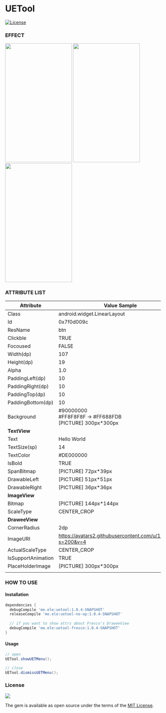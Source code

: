 UETool
======

[![License](https://img.shields.io/badge/license-MIT-000000.svg)](https://github.com/BigKeeper/big-keeper/blob/master/LICENSE)

### EFFECT

<div>
 <img width="216" height="384" src="https://github.elenet.me/waimai/UETool/blob/master/art/edit_attr.png"/>

<img width="216" height="384" src="https://github.elenet.me/waimai/UETool/blob/master/art/relative_position.png"/>

<img width="216" height="384" src="https://github.elenet.me/waimai/UETool/blob/master/art/show_gridding.png"/>
</div>


### ATTRIBUTE LIST

| Attribute | Value Sample | Editable |
| --- | --- | --- |
| Class | android.widget.LinearLayout |  |
| Id | 0x7f0d009c |  |
| ResName | btn |  |
| Clickble | TRUE |  |
| Focoused | FALSE |  |
| Width(dp) | 107 | YES |
| Height(dp) | 19 | YES |
| Alpha | 1.0 |  |
| PaddingLeft(dp) | 10 | YES |
| PaddingRight(dp) | 10 | YES |
| PaddingTop(dp) | 10 | YES |
| PaddingBottom(dp) | 10 | YES |
| Background | #90000000 <br/> #FF8F8F8F -> #FF688FDB <br/> [PICTURE] 300px*300px |  |
| **TextView** |  |  |
| Text | Hello World | YES |
| TextSize(sp) | 14 | YES |
| TextColor | #DE000000 | YES |
| IsBold | TRUE | YES |
| SpanBitmap | [PICTURE] 72px*39px | |
| DrawableLeft | [PICTURE] 51px*51px |  |
| DrawableRight | [PICTURE] 36px*36px |  |
| **ImageView** |  |  |
| Bitmap | [PICTURE] 144px*144px |  |
| ScaleType | CENTER_CROP |  |
| **DraweeView** |  |  |
| CornerRadius | 2dp |  |
| ImageURI | https://avatars2.githubusercontent.com/u/1201438?s=200&v=4 |  |
| ActualScaleType | CENTER_CROP |  |
| IsSupportAnimation | TRUE |  |
| PlaceHolderImage | [PICTURE] 300px*300px |  |
|  |  |  |


### HOW TO USE 

#### Installation

```gradle
dependencies {
  debugCompile 'me.ele:uetool:1.0.4-SNAPSHOT'
  releaseCompile 'me.ele:uetool-no-op:1.0.4-SNAPSHOT'
  
  // if you want to show attrs about Fresco's DraweeView
  debugCompile 'me.ele:uetool-fresco:1.0.4-SNAPSHOT'
}
```

#### Usage

```java
// open 
UETool.showUETMenu();

// close
UETool.dismissUETMenu();
```

### License

![](https://upload.wikimedia.org/wikipedia/commons/thumb/f/f8/License_icon-mit-88x31-2.svg/128px-License_icon-mit-88x31-2.svg.png)

The gem is available as open source under the terms of the [MIT License](http://opensource.org/licenses/MIT).

